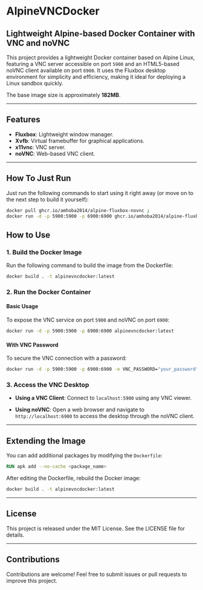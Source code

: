# AlpineVNCDocker

## Lightweight Alpine-based Docker Container with VNC and noVNC

This project provides a lightweight Docker container based on Alpine Linux, featuring a VNC server accessible on port `5900` and an HTML5-based noVNC client available on port `6900`. It uses the Fluxbox desktop environment for simplicity and efficiency, making it ideal for deploying a Linux sandbox quickly.

The base image size is approximately **182MB**.

---

## Features
- **Fluxbox**: Lightweight window manager.
- **Xvfb**: Virtual framebuffer for graphical applications.
- **x11vnc**: VNC server.
- **noVNC**: Web-based VNC client.

---

## How To Just Run

Just run the following commands to start using it right away (or move on to the next step to build it yourself):

```bash
docker pull ghcr.io/amhoba2014/alpine-fluxbox-novnc ;
docker run -d -p 5900:5900 -p 6900:6900 ghcr.io/amhoba2014/alpine-fluxbox-novnc:latest ;
```

## How to Use

### 1. Build the Docker Image
Run the following command to build the image from the Dockerfile:

```bash
docker build . -t alpinevncdocker:latest
```

### 2. Run the Docker Container

#### Basic Usage
To expose the VNC service on port `5900` and noVNC on port `6900`:

```bash
docker run -d -p 5900:5900 -p 6900:6900 alpinevncdocker:latest
```

#### With VNC Password
To secure the VNC connection with a password:

```bash
docker run -d -p 5900:5900 -p 6900:6900 -e VNC_PASSWORD="your_password" alpinevncdocker:latest
```

### 3. Access the VNC Desktop

- **Using a VNC Client**:
  Connect to `localhost:5900` using any VNC viewer.

- **Using noVNC**:
  Open a web browser and navigate to `http://localhost:6900` to access the desktop through the noVNC client.

---

## Extending the Image

You can add additional packages by modifying the `Dockerfile`:

```Dockerfile
RUN apk add --no-cache <package_name>
```

After editing the Dockerfile, rebuild the Docker image:

```bash
docker build . -t alpinevncdocker:latest
```

---

## License
This project is released under the MIT License. See the LICENSE file for details.

---

## Contributions
Contributions are welcome! Feel free to submit issues or pull requests to improve this project.
